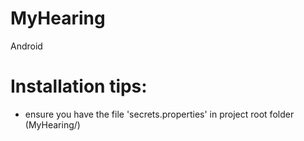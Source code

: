 # MyHearing
Android

# Installation tips:
- ensure you have the file 'secrets.properties' in project root folder (MyHearing/)
